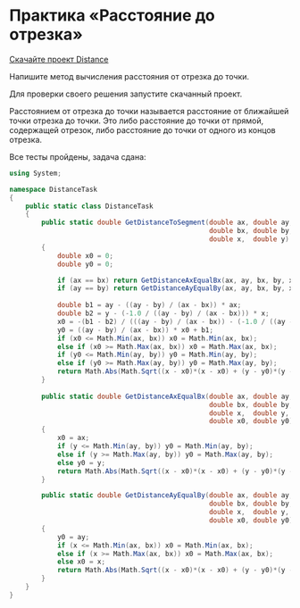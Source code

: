 # Практика «Расстояние до отрезка»

[Скачайте проект Distance](DistanceTask.zip)

Напишите метод вычисления расстояния от отрезка до точки.

Для проверки своего решения запустите скачанный проект.

Расстоянием от отрезка до точки называется расстояние от ближайшей точки отрезка до точки. Это либо расстояние до точки от прямой, содержащей отрезок, либо расстояние до точки от одного из концов отрезка.

Все тесты пройдены, задача сдана:
```cs
using System;

namespace DistanceTask
{
	public static class DistanceTask
	{
		public static double GetDistanceToSegment(double ax, double ay,
												  double bx, double by,
												  double x,  double y)
		{
            double x0 = 0;
			double y0 = 0;

            if (ax == bx) return GetDistanceAxEqualBx(ax, ay, bx, by, x, y, x0, y0);
            if (ay == by) return GetDistanceAyEqualBy(ax, ay, bx, by, x, y, x0, y0);
			
			double b1 = ay - ((ay - by) / (ax - bx)) * ax;
			double b2 = y - (-1.0 / ((ay - by) / (ax - bx))) * x;
			x0 = -(b1 - b2) / (((ay - by) / (ax - bx)) - (-1.0 / ((ay - by) / (ax - bx))));
			y0 = ((ay - by) / (ax - bx)) * x0 + b1;
			if (x0 <= Math.Min(ax, bx)) x0 = Math.Min(ax, bx);
			else if (x0 >= Math.Max(ax, bx)) x0 = Math.Max(ax, bx);
			if (y0 <= Math.Min(ay, by)) y0 = Math.Min(ay, by);
			else if (y0 >= Math.Max(ay, by)) y0 = Math.Max(ay, by);
			return Math.Abs(Math.Sqrt((x - x0)*(x - x0) + (y - y0)*(y - y0)));
		}
		
		public static double GetDistanceAxEqualBx(double ax, double ay,
												  double bx, double by,
												  double x,  double y,
												  double x0, double y0)
		{
			x0 = ax;
			if (y <= Math.Min(ay, by)) y0 = Math.Min(ay, by);
			else if (y >= Math.Max(ay, by)) y0 = Math.Max(ay, by);
			else y0 = y;
			return Math.Abs(Math.Sqrt((x - x0)*(x - x0) + (y - y0)*(y - y0)));
		}

		public static double GetDistanceAyEqualBy(double ax, double ay,
												  double bx, double by,
												  double x,  double y,
												  double x0, double y0)
		{
			y0 = ay;
			if (x <= Math.Min(ax, bx)) x0 = Math.Min(ax, bx);
			else if (x >= Math.Max(ax, bx)) x0 = Math.Max(ax, bx);
			else x0 = x;
			return Math.Abs(Math.Sqrt((x - x0)*(x - x0) + (y - y0)*(y - y0)));
		}
	}
}
```